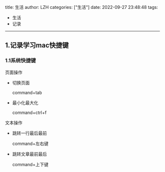 title: 生活
author: LZH
categories: ["生活"]
date: 2022-09-27 23:48:48
tags:

  - 生活
  - 记录

---



## 1.记录学习mac快捷键

### 1.1系统快捷键

页面操作

* 切换页面

  command+tab

* 最小化最大化

  command+ctrl+f

文本操作

* 跳转一行最后最前

  command+左右键

* 跳转文章最前最后

  command+上下键
